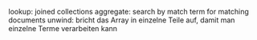 lookup: joined collections
aggregate: search by match term for matching documents
unwind: bricht das Array in einzelne Teile auf, damit man einzelne Terme verarbeiten kann